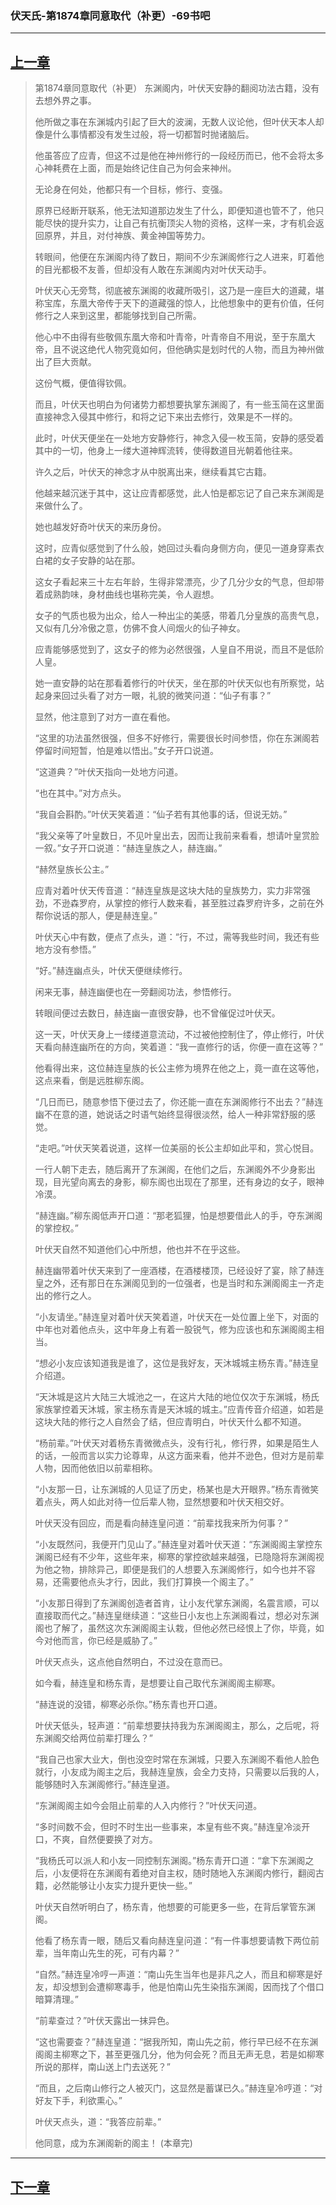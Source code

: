 ### 伏天氏-第1874章同意取代（补更）-69书吧

--------
[上一章](./0a4cbc5cb8ec1de048a56da96ea7d7d7.md)
--------


>
>
>
>第1874章同意取代（补更）
>东渊阁内，叶伏天安静的翻阅功法古籍，没有去想外界之事。
>
>他所做之事在东渊城内引起了巨大的波澜，无数人议论他，但叶伏天本人却像是什么事情都没有发生过般，将一切都暂时抛诸脑后。
>
>他虽答应了应青，但这不过是他在神州修行的一段经历而已，他不会将太多心神耗费在上面，而是始终记住自己为何会来神州。
>
>无论身在何处，他都只有一个目标，修行、变强。
>
>原界已经断开联系，他无法知道那边发生了什么，即便知道也管不了，他只能尽快的提升实力，让自己有抗衡顶尖人物的资格，这样一来，才有机会返回原界，并且，对付神族、黄金神国等势力。
>
>转眼间，他便在东渊阁内待了数日，期间不少东渊阁修行之人进来，盯着他的目光都极不友善，但却没有人敢在东渊阁内对叶伏天动手。
>
>叶伏天心无旁骛，彻底被东渊阁的收藏所吸引，这乃是一座巨大的道藏，堪称宝库，东凰大帝传于天下的道藏强的惊人，比他想象中的更有价值，任何修行之人来到这里，都能够找到自己所需。
>
>他心中不由得有些敬佩东凰大帝和叶青帝，叶青帝自不用说，至于东凰大帝，且不说这绝代人物究竟如何，但他确实是划时代的人物，而且为神州做出了巨大贡献。
>
>这份气概，便值得钦佩。
>
>而且，叶伏天也明白为何诸势力都想要执掌东渊阁了，有一些玉简在这里面直接神念入侵其中修行，和将之记下来出去修行，效果是不一样的。
>
>此时，叶伏天便坐在一处地方安静修行，神念入侵一枚玉简，安静的感受着其中的一切，他身上一缕大道神辉流转，使得数道目光朝着他往来。
>
>许久之后，叶伏天的神念才从中脱离出来，继续看其它古籍。
>
>他越来越沉迷于其中，这让应青都感觉，此人怕是都忘记了自己来东渊阁是来做什么了。
>
>她也越发好奇叶伏天的来历身份。
>
>这时，应青似感觉到了什么般，她回过头看向身侧方向，便见一道身穿素衣白裙的女子安静的站在那。
>
>这女子看起来三十左右年龄，生得非常漂亮，少了几分少女的气息，但却带着成熟韵味，身材曲线也堪称完美，令人遐想。
>
>女子的气质也极为出众，给人一种出尘的美感，带着几分皇族的高贵气息，又似有几分冷傲之意，仿佛不食人间烟火的仙子神女。
>
>应青能够感觉到了，这女子的修为必然很强，人皇自不用说，而且不是低阶人皇。
>
>她一直安静的站在那看着修行的叶伏天，坐在那的叶伏天似也有所察觉，站起身来回过头看了对方一眼，礼貌的微笑问道：“仙子有事？”
>
>显然，他注意到了对方一直在看他。
>
>“这里的功法虽然很强，但多不好修行，需要很长时间参悟，你在东渊阁若停留时间短暂，怕是难以悟出。”女子开口说道。
>
>“这道典？”叶伏天指向一处地方问道。
>
>“也在其中。”对方点头。
>
>“我自会斟酌。”叶伏天笑着道：“仙子若有其他事的话，但说无妨。”
>
>“我父亲等了叶皇数日，不见叶皇出去，因而让我前来看看，想请叶皇赏脸一叙。”女子开口说道：“赫连皇族之人，赫连幽。”
>
>“赫然皇族长公主。”
>
>应青对着叶伏天传音道：“赫连皇族是这块大陆的皇族势力，实力非常强劲，不逊森罗府，从掌控的修行人数来看，甚至胜过森罗府许多，之前在外帮你说话的那人，便是赫连皇。”
>
>叶伏天心中有数，便点了点头，道：“行，不过，需等我些时间，我还有些地方没有参悟。”
>
>“好。”赫连幽点头，叶伏天便继续修行。
>
>闲来无事，赫连幽便也在一旁翻阅功法，参悟修行。
>
>转眼间便过去数日，赫连幽一直很安静，也不曾催促过叶伏天。
>
>这一天，叶伏天身上一缕缕道意流动，不过被他控制住了，停止修行，叶伏天看向赫连幽所在的方向，笑着道：“我一直修行的话，你便一直在这等？”
>
>他看得出来，这位赫连皇族的长公主修为境界在他之上，竟一直在这等他，这点来看，倒是远胜柳东阁。
>
>“几日而已，随意参悟下便过去了，你还能一直在东渊阁修行不出去？”赫连幽不在意的道，她说话之时语气始终显得很淡然，给人一种非常舒服的感觉。
>
>“走吧。”叶伏天笑着说道，这样一位美丽的长公主却如此平和，赏心悦目。
>
>一行人朝下走去，随后离开了东渊阁，在他们之后，东渊阁外不少身影出现，目光望向离去的身影，柳东阁也出现在了那里，还有身边的女子，眼神冷漠。
>
>“赫连幽。”柳东阁低声开口道：“那老狐狸，怕是想要借此人的手，夺东渊阁的掌控权。”
>
>叶伏天自然不知道他们心中所想，他也并不在乎这些。
>
>赫连幽带着叶伏天来到了一座酒楼，在酒楼楼顶，已经设好了宴，除了赫连皇之外，还有那日在东渊阁见到的一位强者，也是当时和东渊阁阁主一齐走出的修行之人。
>
>“小友请坐。”赫连皇对着叶伏天笑着道，叶伏天在一处位置上坐下，对面的中年也对着他点头，这中年身上有着一股锐气，修为应该也和东渊阁阁主相当。
>
>“想必小友应该知道我是谁了，这位是我好友，天沐城城主杨东青。”赫连皇介绍道。
>
>“天沐城是这片大陆三大城池之一，在这片大陆的地位仅次于东渊城，杨氏家族掌控着天沐城，家主杨东青是天沐城的城主。”应青传音介绍道，如若是这块大陆的修行之人自然会了结，但应青明白，叶伏天什么都不知道。
>
>“杨前辈。”叶伏天对着杨东青微微点头，没有行礼，修行界，如果是陌生人的话，一般而言以实力论尊卑，从这方面来看，他并不逊色，但对方是前辈人物，因而他依旧以前辈相称。
>
>“小友那一日，让东渊城的人见证了历史，杨某也是大开眼界。”杨东青微笑着点头，两人如此对待一位后辈人物，显然想要和叶伏天相交好。
>
>叶伏天没有回应，而是看向赫连皇问道：“前辈找我来所为何事？”
>
>“小友既然问，我便开门见山了。”赫连皇对着叶伏天道：“东渊阁阁主掌控东渊阁已经有不少年，这些年来，柳寒的掌控欲越来越强，已隐隐将东渊阁视为他之物，排除异己，即便是我们的人想要入东渊阁修行，如今也并不容易，还需要他点头才行，因此，我们打算换一个阁主了。”
>
>“小友那日得到了东渊阁创造者首肯，让小友代掌东渊阁，名震言顺，可以直接取而代之。”赫连皇继续道：“这些日小友也上东渊阁看过，想必对东渊阁也了解了，虽然这次东渊阁阁主认栽，但他必然已经恨上了你，毕竟，如今对他而言，你已经是威胁了。”
>
>叶伏天点头，这点他自然明白，不过没在意而已。
>
>如今看，赫连皇和杨东青，是想要让自己取代东渊阁阁主柳寒。
>
>“赫连说的没错，柳寒必杀你。”杨东青也开口道。
>
>叶伏天低头，轻声道：“前辈想要扶持我为东渊阁阁主，那么，之后呢，将东渊阁交给两位前辈打理么？”
>
>“我自己也家大业大，倒也没空时常在东渊城，只要入东渊阁不看他人脸色就行，小友成为阁主之后，我赫连皇族，会全力支持，只需要以后我的人，能够随时入东渊阁修行。”赫连皇道。
>
>“东渊阁阁主如今会阻止前辈的人入内修行？”叶伏天问道。
>
>“多时间数不会，但时不时生出一些事来，本皇有些不爽。”赫连皇冷淡开口，不爽，自然便要换了对方。
>
>“我杨氏可以派人和小友一同控制东渊阁。”杨东青开口道：“拿下东渊阁之后，小友便将在东渊阁有着绝对自主权，随时随地入东渊阁内修行，翻阅古籍，必然能够让小友实力提升更快一些。”
>
>叶伏天自然听明白了，杨东青，他想要的可能更多一些，在背后掌管东渊阁。
>
>他看了杨东青一眼，随后又看向赫连皇问道：“有一件事想要请教下两位前辈，当年南山先生的死，可有内幕？”
>
>“自然。”赫连皇冷哼一声道：“南山先生当年也是非凡之人，而且和柳寒是好友，却没想到会遭柳寒毒手，他是怕南山先生染指东渊阁，因而找了个借口暗算清理。”
>
>“前辈查过？”叶伏天露出一抹异色。
>
>“这也需要查？”赫连皇道：“据我所知，南山先之前，修行早已经不在东渊阁阁主柳寒之下，甚至更强几分，他为何会死？而且无声无息，若是如柳寒所说的那样，南山送上门去送死？”
>
>“而且，之后南山修行之人被灭门，这显然是蓄谋已久。”赫连皇冷哼道：“对好友下手，利欲熏心。”
>
>叶伏天点头，道：“我答应前辈。”
>
>他同意，成为东渊阁新的阁主！
>(本章完)
>
>

--------
[下一章](./04bf1c66337e100c36fc0d64f205ec14.md)
--------
